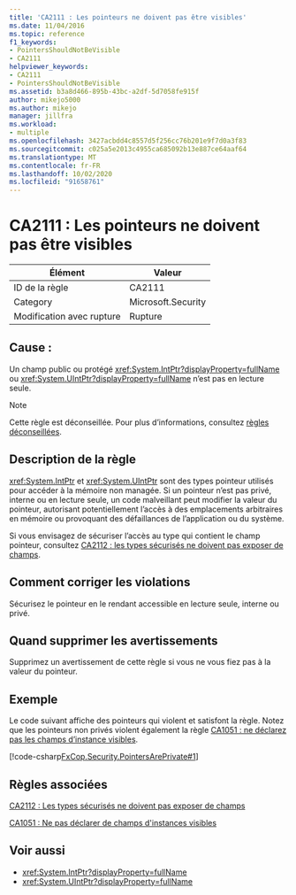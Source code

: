 ```yaml
---
title: 'CA2111 : Les pointeurs ne doivent pas être visibles'
ms.date: 11/04/2016
ms.topic: reference
f1_keywords:
- PointersShouldNotBeVisible
- CA2111
helpviewer_keywords:
- CA2111
- PointersShouldNotBeVisible
ms.assetid: b3a8d466-895b-43bc-a2df-5d7058fe915f
author: mikejo5000
ms.author: mikejo
manager: jillfra
ms.workload:
- multiple
ms.openlocfilehash: 3427acbdd4c8557d5f256cc76b201e9f7d0a3f83
ms.sourcegitcommit: c025a5e2013c4955ca685092b13e887ce64aaf64
ms.translationtype: MT
ms.contentlocale: fr-FR
ms.lasthandoff: 10/02/2020
ms.locfileid: "91658761"
---
```

# <a name="ca2111-pointers-should-not-be-visible"></a>CA2111 : Les pointeurs ne doivent pas être visibles

|Élément|Valeur|
|-|-|
|ID de la règle|CA2111|
|Category|Microsoft.Security|
|Modification avec rupture|Rupture|

## <a name="cause"></a>Cause :
Un champ public ou protégé <xref:System.IntPtr?displayProperty=fullName> ou <xref:System.UIntPtr?displayProperty=fullName> n’est pas en lecture seule.

> [!NOTE]
> Cette règle est déconseillée. Pour plus d’informations, consultez [règles déconseillées](fxcop-unported-deprecated-rules.md).

## <a name="rule-description"></a>Description de la règle
 <xref:System.IntPtr> et <xref:System.UIntPtr> sont des types pointeur utilisés pour accéder à la mémoire non managée. Si un pointeur n’est pas privé, interne ou en lecture seule, un code malveillant peut modifier la valeur du pointeur, autorisant potentiellement l’accès à des emplacements arbitraires en mémoire ou provoquant des défaillances de l’application ou du système.

Si vous envisagez de sécuriser l’accès au type qui contient le champ pointeur, consultez [CA2112 : les types sécurisés ne doivent pas exposer de champs](../code-quality/ca2112.md).

## <a name="how-to-fix-violations"></a>Comment corriger les violations
Sécurisez le pointeur en le rendant accessible en lecture seule, interne ou privé.

## <a name="when-to-suppress-warnings"></a>Quand supprimer les avertissements
Supprimez un avertissement de cette règle si vous ne vous fiez pas à la valeur du pointeur.

## <a name="example"></a>Exemple
Le code suivant affiche des pointeurs qui violent et satisfont la règle. Notez que les pointeurs non privés violent également la règle [CA1051 : ne déclarez pas les champs d’instance visibles](/dotnet/fundamentals/code-analysis/quality-rules/ca1051).

[!code-csharp[FxCop.Security.PointersArePrivate#1](../code-quality/codesnippet/CSharp/ca2111-pointers-should-not-be-visible_1.cs)]

## <a name="related-rules"></a>Règles associées
[CA2112 : Les types sécurisés ne doivent pas exposer de champs](../code-quality/ca2112.md)

[CA1051 : Ne pas déclarer de champs d'instances visibles](/dotnet/fundamentals/code-analysis/quality-rules/ca1051)

## <a name="see-also"></a>Voir aussi

- <xref:System.IntPtr?displayProperty=fullName>
- <xref:System.UIntPtr?displayProperty=fullName>
